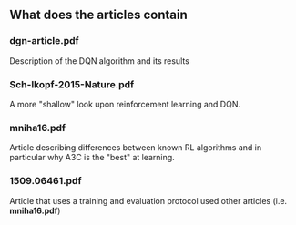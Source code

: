 ## What does the articles contain

### dgn-article.pdf

Description of the DQN algorithm and its results

### Sch-lkopf-2015-Nature.pdf

A more "shallow" look upon reinforcement learning and DQN.

### mniha16.pdf

Article describing differences between known RL algorithms and
in particular why A3C is the "best" at learning.

### 1509.06461.pdf

Article that uses a training and evaluation protocol used other articles
(i.e. __mniha16.pdf__)
